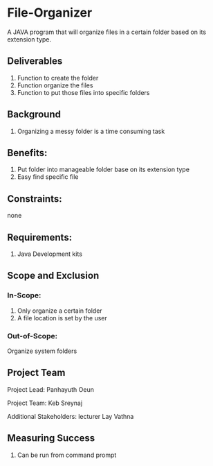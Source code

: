 # File-Organizer
A JAVA program that will organize files in a certain folder based on its extension type.

## Deliverables
1. Function to create the folder
2. Function organize the files
3. Function to put those files into specific folders



## Background
1. Organizing a messy folder is a time consuming task


## Benefits:
1. Put folder into manageable folder base on its extension type
2. Easy find specific file

## Constraints: 
none

## Requirements:
1. Java Development kits



## Scope and Exclusion
### In-Scope:
1. Only organize a certain folder
2. A file location is set by the user


### Out-of-Scope: 
Organize system folders



## Project Team
Project Lead: Panhayuth Oeun

Project Team: Keb Sreynaj

Additional Stakeholders: lecturer Lay Vathna



## Measuring Success
1. Can be run from command prompt



